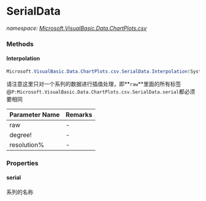 ﻿# SerialData
_namespace: [Microsoft.VisualBasic.Data.ChartPlots.csv](./index.md)_





### Methods

#### Interpolation
```csharp
Microsoft.VisualBasic.Data.ChartPlots.csv.SerialData.Interpolation(System.Collections.Generic.IEnumerable{Microsoft.VisualBasic.Data.ChartPlots.csv.SerialData},System.Single,System.Int32)
```
请注意这里只对一个系列的数据进行插值处理，即**`raw`**里面的所有标签@``P:Microsoft.VisualBasic.Data.ChartPlots.csv.SerialData.serial``都必须要相同

|Parameter Name|Remarks|
|--------------|-------|
|raw|-|
|degree!|-|
|resolution%|-|



### Properties

#### serial
系列的名称
